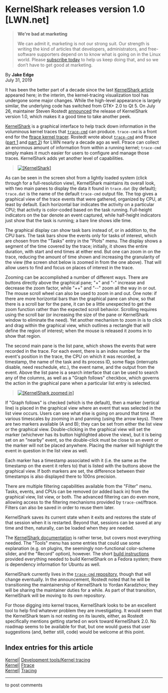 # KernelShark releases version 1.0 [LWN.net]

> **We're bad at marketing**
> 
> We can admit it, marketing is not our strong suit. Our strength is writing the kind of articles that developers, administrators, and free-software supporters depend on to know what is going on in the Linux world. Please [subscribe today](/Promo/nsn-bad/subscribe) to help us keep doing that, and so we don’t have to get good at marketing. 

By **Jake Edge**  
July 31, 2019 

It has been the better part of a decade since the last [KernelShark article](/Articles/425583/) appeared here; in the interim, the kernel-tracing visualization tool has undergone some major changes. While the high-level appearance is largely similar, the underlying code has switched from GTK+ 2.0 to Qt 5. On July 26, maintainer Steven Rostedt [announced](/ml/linux-kernel/20190726095730.0674d81d@gandalf.local.home/) the release of KernelShark version 1.0, which makes it a good time to take another peek. 

[KernelShark](http://www.kernelshark.org/) is a graphical interface to help track down information in the voluminous kernel traces that [`trace-cmd`](http://man7.org/linux/man-pages/man1/trace-cmd.1.html) can produce. `trace-cmd` is a front end for the [ftrace kernel tracer](https://www.kernel.org/doc/Documentation/trace/ftrace.txt). Rostedt wrote about [`trace-cmd`](/Articles/410200/) and ftrace ([part 1](/Articles/365835/) and [part 2](/Articles/366796/)) for LWN nearly a decade ago as well. Ftrace can collect an enormous amount of information from within a running kernel; `trace-cmd` simply makes it much easier for users to configure and manage those traces. KernelShark adds yet another level of capabilities. 

> [ ![\[KernelShark\]](https://static.lwn.net/images/2019/kshark1-sm.png) ](/Articles/794932/)

As can be seen in the screen shot from a lightly loaded system (click through for a full-resolution view), KernelShark maintains its overall look, with two main panes to display the data it found in `trace.dat` (by default); `trace.dat` is the name of the default `trace-cmd` output file. The top gives a graphical view of the trace events that were gathered, organized by CPU, at least by default. Each horizontal bar indicates the activity on a particular CPU; that activity is color-coded based on the task running. Full-height indicators on the bar denote an event captured, while half-height indicators just show that the task is running; a bare line shows idle time. 

The graphical display can show task bars instead of, or in addition to, the CPU bars. The task bars show the events only for tasks of interest, which are chosen from the "Tasks" entry in the "Plots" menu. The display shows a segment of the time covered by the trace; initially, it shows the entire duration, with start and end times at either end. But one can zoom in on the trace, reducing the amount of time shown and increasing the granularity of the view (the screen shot below is zoomed in from the one above). That will allow users to find and focus on places of interest in the trace. 

Zooming can be accomplished a number of different ways. There are buttons directly above the graphical pane; "+" and "-" increase and decrease the zoom factor, while "++" and "--" zoom all the way in or out. The mouse scroll wheel can also be used to zoom in and out. One note: if there are more horizontal bars than the graphical pane can show, so that there is a scroll bar for the pane, it can be a little unexpected to get the zoom function rather than the expected scroll behavior. Scrolling requires using the scroll bar (or increasing the size of the pane or KernelShark window to eliminate the need). Yet another mechanism to zoom in is to click and drag within the graphical view, which outlines a rectangle that will define the region of interest; when the mouse is released it zooms in to show that region. 

The second main pane is the list pane, which shows the events that were recorded in the trace. For each event, there is an index number for the event's position in the trace, the CPU on which it was recorded, a timestamp, the name of the task and its process ID, some flags (interrupts disable, need reschedule, etc.), the event name, and the output from the event. Above the list pane is a search interface that can be used to search any of the columns, as well as a "Graph follows" checkbox, which governs the action in the graphical pane when a particular list entry is selected. 

> [ ![\[KernelShark zoomed in\]](https://static.lwn.net/images/2019/kshark2-sm.png) ](/Articles/794933/)

If "Graph follows" is checked (which is the default), then a marker (vertical line) is placed in the graphical view where an event that was selected in the list view occurs. Users can see what else is going on around that time at various timescales by zooming in and panning (using the arrow keys). There are two markers available (A and B); they can be set from either the list view or the graphical view. Double-clicking in the graphical view will set the marker (whichever has its button highlighted above the view), but it is being set on an "nearby" event, so the double-click must be close to an event or the marker will not be placed anywhere. Placing the marker will highlight the event in question in the list view as well. 

Each marker has a timestamp associated with it (i.e. the same as the timestamp on the event it refers to) that is listed with the buttons above the graphical view. If both markers are set, the difference between their timestamps is also displayed there to 100ns precision. 

There are multiple filtering capabilities available from the "Filter" menu. Tasks, events, and CPUs can be removed (or added back in) from the graphical view, list view, or both. The advanced filtering can do even more, allowing access to the filtering mechanisms provided by `trace-cmd`/ftrace. Filters can also be saved in order to reuse them later. 

KernelShark saves its current state when it exits and restores the state of that session when it is restarted. Beyond that, sessions can be saved at any time and then, naturally, can be loaded when they are needed. 

The [KernelShark documentation](http://kernelshark.org/Documentation.html) is rather terse, but covers most everything needed. The "Tools" menu has some entries that could use some explanation (e.g. on plugins, the seemingly non-functional color-scheme slider, and the "Record" option), however. The short [build instructions](http://www.kernelshark.org/build.html) provided everything needed to build KernelShark on a Fedora system; there is dependency information for Ubuntu as well. 

KernelShark currently lives in the [`trace-cmd` repository](https://git.kernel.org/pub/scm/linux/kernel/git/rostedt/trace-cmd.git), though that will change eventually. In the announcement, Rostedt noted that he will be transitioning the maintainership of KernelShark to Yordan Karadzhov; they will be sharing the maintainer duties for a while. As part of that transition, KernelShark will be moving to its own repository. 

For those digging into kernel traces, KernelShark looks to be an excellent tool to help find whatever problem they are investigating. It would seem that the KernelShark team is not resting on its laurels, either, as Rostedt specifically mentions getting started on work toward KernelShark 2.0. No roadmap seems to be available for that, but one would guess that user suggestions (and, better still, code) would be welcome at this point. 

  
Index entries for this article  
---  
[Kernel](/Kernel/Index)| [Development tools/Kernel tracing](/Kernel/Index#Development_tools-Kernel_tracing)  
[Kernel](/Kernel/Index)| [Ftrace](/Kernel/Index#Ftrace)  
[Kernel](/Kernel/Index)| [Tracing](/Kernel/Index#Tracing)  
  


* * *

to post comments 
